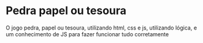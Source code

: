 # Pedra papel ou tesoura
 O jogo pedra, papel ou tesoura, utilizando html, css e js, utilizando lógica, e um conhecimento de JS para fazer funcionar tudo corretamente
